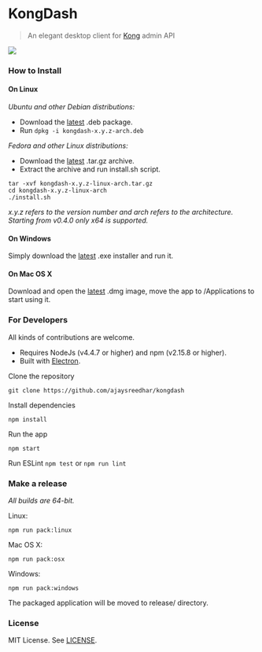 # KongDash

> An elegant desktop client for [Kong](https://getkong.org/) admin API

[![](screenshot.png)](https://raw.githubusercontent.com/ajaysreedhar/kongdash/master/screenshot.png)

### How to Install

#### On Linux
_Ubuntu and other Debian distributions:_

- Download the [latest](https://github.com/ajaysreedhar/kongdash/releases) .deb package. 
- Run `dpkg -i kongdash-x.y.z-arch.deb`


_Fedora and other Linux distributions:_

- Download the [latest](https://github.com/ajaysreedhar/kongdash/releases) .tar.gz archive.
- Extract the archive and run install.sh script.

```shell
tar -xvf kongdash-x.y.z-linux-arch.tar.gz
cd kongdash-x.y.z-linux-arch
./install.sh
```

_x.y.z refers to the version number and arch refers to the architecture. Starting from v0.4.0 only x64 is supported._

#### On Windows
Simply download the [latest](https://github.com/ajaysreedhar/kongdash/releases) .exe installer and run it.

#### On Mac OS X
Download and open the [latest](https://github.com/ajaysreedhar/kongdash/releases) .dmg image, move the app to /Applications to start using it.

### For Developers
All kinds of contributions are welcome.

- Requires NodeJs (v4.4.7 or higher) and npm (v2.15.8 or higher).
- Built with [Electron](http://electron.atom.io/).

Clone the repository
```shell
git clone https://github.com/ajaysreedhar/kongdash
```

Install dependencies
```shell
npm install
```

Run the app
```shell
npm start
```

Run ESLint
```npm test``` or ```npm run lint```

### Make a release

_All builds are 64-bit._

Linux:
```shell
npm run pack:linux
```

Mac OS X:
```shell
npm run pack:osx
```

Windows:
```shell
npm run pack:windows
```

The packaged application will be moved to release/ directory.

### License
MIT License. See [LICENSE](LICENSE).
